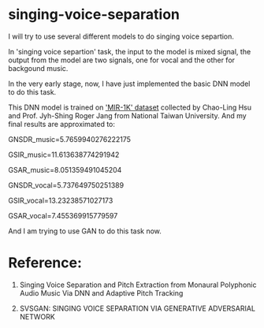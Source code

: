# singing-voice-separation

I will try to use several different models to do singing voice separtion.

In 'singing voice separtion' task, the input to the model is mixed signal, the output from the model are two signals, one for vocal and the other for backgound music.

In the very early stage, now, I have just implemented the basic DNN model to do this task.

This DNN model is trained on ['MIR-1K' dataset][1] collected by Chao-Ling Hsu and Prof. Jyh-Shing Roger Jang from National Taiwan University. And my final results are approximated to:

GNSDR_music=5.7659940276222175

GSIR_music=11.613638774291942

GSAR_music=8.051359491045204

GNSDR_vocal=5.737649750251389

GSIR_vocal=13.23238571027173

GSAR_vocal=7.455369915779597

And I am trying to use GAN to do this task now.

# Reference:

1. Singing Voice Separation and Pitch Extraction from Monaural Polyphonic Audio Music Via DNN and Adaptive Pitch Tracking

2. SVSGAN: SINGING VOICE SEPARATION VIA GENERATIVE ADVERSARIAL NETWORK

[1]: https://sites.google.com/site/unvoicedsoundseparation/mir-1k
